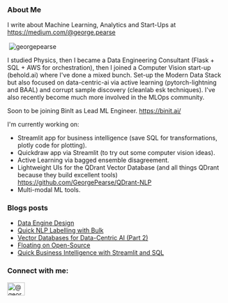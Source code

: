 ### About Me 

I write about Machine Learning, Analytics and Start-Ups at https://medium.com/@george.pearse

<p>&nbsp;<img align="center" src="https://github-readme-stats.vercel.app/api?username=georgepearse&show_icons=true&locale=en" alt="georgepearse" /></p>

I studied Physics, then I became a Data Engineering Consultant (Flask + SQL + AWS for orchestration), then I joined a Computer Vision start-up (behold.ai) where I've done a mixed bunch. Set-up the Modern Data Stack but also focused on data-centric-ai via active learning (pytorch-lightning and BAAL) and corrupt sample discovery (cleanlab esk techniques). I've also recently become much more involved in the MLOps community.

Soon to be joining BinIt as Lead ML Engineer. https://binit.ai/

I'm currently working on:
* Streamlit app for business intelligence (save SQL for transformations, plotly code for plotting).
* Quickdraw app via Streamlit (to try out some computer vision ideas).
* Active Learning via bagged ensemble disagreement. 
* Lightweight UIs for the QDrant Vector Database (and all things QDrant because they build excellent tools) https://github.com/GeorgePearse/QDrant-NLP
* Multi-modal ML tools.

### Blogs posts
<!-- BLOG-POST-LIST:START -->
- [Data Engine Design](https://medium.com/mlearning-ai/data-engine-design-9b29a20ff9f0?source=rss-b502c2f08a7c------2)
- [Quick NLP Labelling with Bulk](https://medium.com/mlearning-ai/quick-nlp-labelling-with-bulk-327ccb62320?source=rss-b502c2f08a7c------2)
- [Vector Databases for Data-Centric AI &lpar;Part 2&rpar;](https://medium.com/mlearning-ai/vector-databases-for-data-centric-ai-part-2-ba995053ce05?source=rss-b502c2f08a7c------2)
- [Floating on Open-Source](https://medium.com/mlearning-ai/floating-on-open-source-bd6ff3817afb?source=rss-b502c2f08a7c------2)
- [Quick Business Intelligence with Streamlit and SQL](https://medium.com/mlearning-ai/quick-business-intelligence-with-streamlit-and-sql-cd6a9ba8a48f?source=rss-b502c2f08a7c------2)
<!-- BLOG-POST-LIST:END -->

<h3 align="left">Connect with me:</h3>
<p align="left">
<a href="https://medium.com/@george.pearse" target="blank"><img align="center" src="https://raw.githubusercontent.com/rahuldkjain/github-profile-readme-generator/master/src/images/icons/Social/medium.svg" alt="@george.pearse" height="30" width="40" /></a>
</p>


